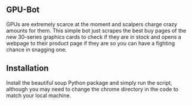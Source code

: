 ## GPU-Bot
GPUs are extremely scarce at the moment and scalpers charge crazy amounts for them. This simple bot just scrapes the best buy pages of the new 30-series graphics cards to check if they are in stock and opens a webpage to their product page if they are so you can have a fighting chance in snagging one.  
## Installation
Install the beautiful soup Python package and simply run the script, although you may need to change the chrome directory in the code to match your local machine.
